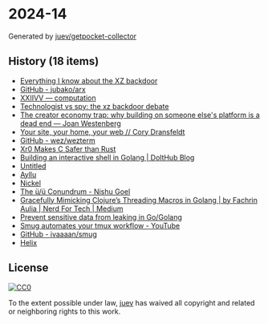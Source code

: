 # 2024-14

Generated by [juev/getpocket-collector](https://github.com/juev/getpocket-collector)

## History (18 items)

- [Everything I know about the XZ backdoor](https://boehs.org/node/everything-i-know-about-the-xz-backdoor)
- [GitHub - jubako/arx](https://github.com/jubako/arx)
- [XXIIVV — computation](https://wiki.xxiivv.com/site/computation.html)
- [Technologist vs spy: the xz backdoor debate](https://lcamtuf.substack.com/p/technologist-vs-spy-the-xz-backdoor)
- [The creator economy trap: why building on someone else's platform is a dead end — Joan Westenberg](https://joanwestenberg.com/blog/the-creator-economy-trap-why-building-on-someone-elses-platform-is-a-dead-end)
- [Your site, your home, your web // Cory Dransfeldt](https://coryd.dev/posts/2024/your-site-your-home-your-web/)
- [GitHub - wez/wezterm](https://github.com/wez/wezterm)
- [Xr0 Makes C Safer than Rust](https://xr0.dev/safer)
- [Building an interactive shell in Golang | DoltHub Blog](https://www.dolthub.com/blog/2023-03-29-interactive-shell-golang/)
- [Untitled](https://kerkour.com/sqlite-for-servers)
- [Ayllu](https://ayllu-forge.org)
- [Nickel](https://nickel-lang.org)
- [The ü/ü Conundrum - Nishu Goel](https://unravelweb.dev/2024/02/12/the-u-u-conundrum/)
- [Gracefully Mimicking Clojure’s Threading Macros in Golang | by Fachrin Aulia | Nerd For Tech | Medium](https://medium.com/nerd-for-tech/gracefully-mimicking-clojures-threading-macros-in-golang-656827a12421)
- [Prevent sensitive data from leaking in Go/Golang](https://www.willem.dev/articles/prevent-sensitive-data-from-leaking/)
- [Smug automates your tmux workflow - YouTube](https://www.youtube.com/watch?v=aXX9iLjHTHk)
- [GitHub - ivaaaan/smug](https://github.com/ivaaaan/smug)
- [Helix](https://helix-editor.com/news/release-24-03-highlights/)

## License

[![CC0](https://mirrors.creativecommons.org/presskit/buttons/88x31/svg/cc-zero.svg)](https://creativecommons.org/publicdomain/zero/1.0/)

To the extent possible under law, [juev](https://github.com/juev) has waived all copyright and related or neighboring rights to this work.
